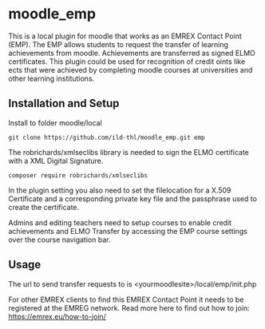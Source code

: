 # moodle_emp
This is a local plugin for moodle that works as an EMREX Contact Point (EMP). The EMP allows students to request the transfer of learning achievements from moodle. Achievements are transferred as signed ELMO certificates. This plugin could be used for recognition of credit oints like ects that were achieved by completing moodle courses at universities and other learning institutions.

## Installation and Setup
Install to folder moodle/local

```git clone https://github.com/ild-thl/moodle_emp.git emp```

The robrichards/xmlseclibs library is needed to sign the ELMO certificate with a XML Digital Signature.

```composer require robrichards/xmlseclibs```

In the plugin setting you also need to set the filelocation for a X.509 Certificate and a corresponding private key file and the passphrase used to create the certificate.

Admins and editing teachers need to setup courses to enable credit achievements and ELMO Transfer by accessing the EMP course settings over the course navigation bar.

## Usage

The url to send transfer requests to is \<yourmoodlesite\>/local/emp/init.php

For other EMREX clients to find this EMREX Contact Point it needs to be registered at the EMREG network. Read more here to find out how to join: https://emrex.eu/how-to-join/
